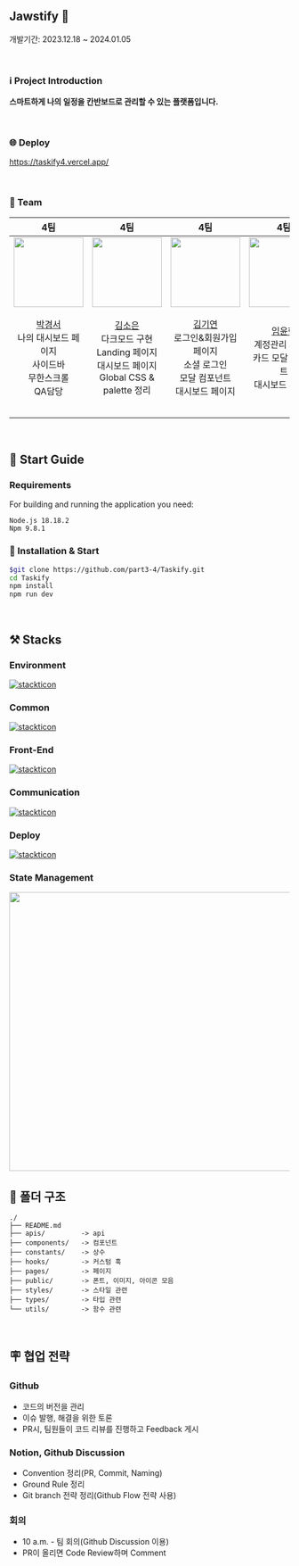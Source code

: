 ## Jawstify 🦈

개발기간: 2023.12.18 ~ 2024.01.05

<Br />

### ℹ️ Project Introduction

**스마트하게 나의 일정을 칸반보드로 관리할 수 있는 플랫폼입니다.**

<Br />

### 🌐 Deploy

https://taskify4.vercel.app/

<br />

### 👥 Team

|                                              4팀                                              |                                              4팀                                               |                                              4팀                                              |                                              4팀                                              |                                              4팀                                              |
| :-------------------------------------------------------------------------------------------: | :--------------------------------------------------------------------------------------------: | :-------------------------------------------------------------------------------------------: | :-------------------------------------------------------------------------------------------: | :-------------------------------------------------------------------------------------------: |
| <img src="https://avatars.githubusercontent.com/u/91651812?v=4" width="125PX" height="125PX"> | <img src="https://avatars.githubusercontent.com/u/111335529?v=4" width="125PX" height="125PX"> | <img src="https://avatars.githubusercontent.com/u/46954114?v=4" width="125PX" height="125PX"> | <img src="https://avatars.githubusercontent.com/u/49686619?v=4" width="125PX" height="125PX"> | <img src="https://avatars.githubusercontent.com/u/97735859?v=4" width="125PX" height="125PX"> |
|                             [박경서](https://github.com/zermzerm) <br/>나의 대시보드 페이지<br/>사이드바<br/>무한스크롤<br/> QA담당<br/><br/> |                            [김소은](https://github.com/summerkimm) <br/>다크모드 구현<br/>Landing 페이지<br/>대시보드 페이지<br/>Global CSS & palette 정리<br/><br/> |                              [김기연](https://github.com/arky02) <br/>로그인&회원가입 페이지<br/>소셜 로그인<br/>모달 컴포넌트<br/>대시보드 페이지<br/><br/> |                              [임윤혁](https://github.com/oauch) <br/>계정관리 페이지<br/>카드 모달 컴포넌트<br/>대시보드 페이지<br/><br/> |                            [박종민](https://github.com/qooktree1) <br/>대시보드 수정 페이지<br/>Nav바<br/>페이지네이션<br/>API 연동 및 Type 정리<br/><br/> |

<Br />

## 🦮 Start Guide

### Requirements

For building and running the application you need:

```
Node.js 18.18.2
Npm 9.8.1
```

### 🚀 Installation & Start

```bash
$git clone https://github.com/part3-4/Taskify.git
cd Taskify
npm install
npm run dev
```

<br />

## ⚒️ Stacks

### Environment

[![stackticon](https://firebasestorage.googleapis.com/v0/b/stackticon-81399.appspot.com/o/images%2F1704290360969?alt=media&token=f9a43cb0-ddd8-4cbc-955c-8e74468d3a35)](https://github.com/msdio/stackticon)

### Common

[![stackticon](https://firebasestorage.googleapis.com/v0/b/stackticon-81399.appspot.com/o/images%2F1704290314773?alt=media&token=0b0c11cb-979f-4519-ba8f-ec2c38e4199c)](https://github.com/msdio/stackticon)

### Front-End

[![stackticon](https://firebasestorage.googleapis.com/v0/b/stackticon-81399.appspot.com/o/images%2F1704352824107?alt=media&token=49f3a32b-9d10-4b14-95a9-6dc476d8c6cc)](https://github.com/msdio/stackticon)

### Communication

[![stackticon](https://firebasestorage.googleapis.com/v0/b/stackticon-81399.appspot.com/o/images%2F1704290391728?alt=media&token=0bd43080-8663-410e-bda2-ae8ac5fe2159)](https://github.com/msdio/stackticon)

### Deploy

[![stackticon](https://firebasestorage.googleapis.com/v0/b/stackticon-81399.appspot.com/o/images%2F1704290550464?alt=media&token=b890cdac-ac5e-4b38-86f9-19a254fd6f82)](https://github.com/msdio/stackticon)

### State Management

<img src="https://images.velog.io/post-images/augusty/7dc27aa0-0563-11ea-8b40-6b6b6ae34645/bear.png" width="800" height="500">

## 📁 폴더 구조

```
./
├── README.md
├── apis/         -> api
├── components/   -> 컴포넌트
├── constants/    -> 상수
├── hooks/        -> 커스텀 훅
├── pages/        -> 페이지
├── public/       -> 폰트, 이미지, 아이콘 모음
├── styles/       -> 스타일 관련
├── types/        -> 타입 관련
└── utils/        -> 함수 관련
```

<br />

## 🪧 협업 전략

### Github

- 코드의 버전을 관리
- 이슈 발행, 해결을 위한 토론
- PR시, 팀원들이 코드 리뷰를 진행하고 Feedback 게시

### Notion, Github Discussion

- Convention 정리(PR, Commit, Naming)
- Ground Rule 정리
- Git branch 전략 정리(Github Flow 전략 사용)

### 회의

- 10 a.m. - 팀 회의(Github Discussion 이용)
- PR이 올리면 Code Review하며 Comment

<br />
